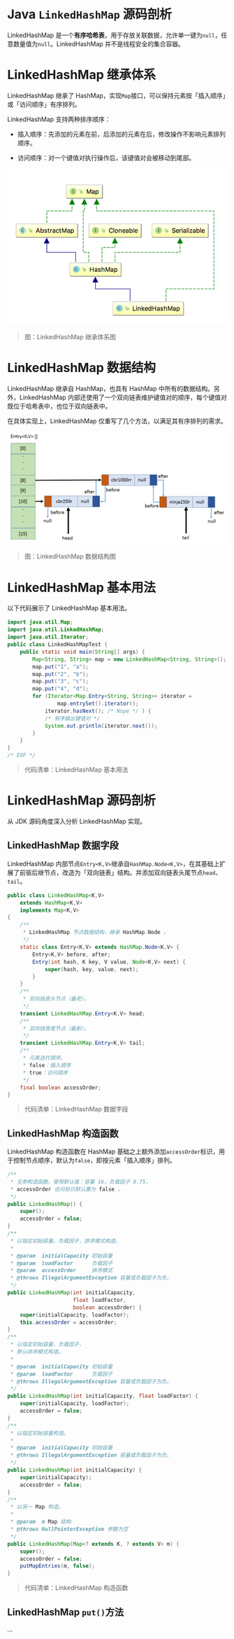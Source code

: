 # Java `LinkedHashMap` 源码剖析

LinkedHashMap 是一个**有序哈希表**，用于存放关联数据，允许单一键为`null`，任意数量值为`null`。LinkedHashMap 并不是线程安全的集合容器。

# LinkedHashMap 继承体系

LinkedHashMap 继承了 HashMap，实现`Map`接口，可以保持元素按「插入顺序」或「访问顺序」有序排列。

LinkedHashMap 支持两种排序顺序：

- 插入顺序：先添加的元素在前，后添加的元素在后，修改操作不影响元素排列顺序。

- 访问顺序：对一个键值对执行操作后，该键值对会被移动到尾部。

![Collections-LinkedHashMap-1-Hierachy][Collections-LinkedHashMap-1-Hierachy]

> 图：LinkedHashMap 继承体系图

# LinkedHashMap 数据结构

LinkedHashMap 继承自 HashMap，也具有 HashMap 中所有的数据结构。另外，LinkedHashMap 内部还使用了一个双向链表维护键值对的顺序，每个键值对既位于哈希表中，也位于双向链表中。

在具体实现上，LinkedHashMap 仅重写了几个方法，以满足其有序排列的需求。

![Collections-LinkedHashMap-2-DataStructure][Collections-LinkedHashMap-2-DataStructure]

> 图：LinkedHashMap 数据结构图

# LinkedHashMap 基本用法

以下代码展示了 LinkedHashMap 基本用法。

```java
import java.util.Map;
import java.util.LinkedHashMap;
import java.util.Iterator;
public class LinkedHashMapTest {
    public static void main(String[] args) {
        Map<String, String> map = new LinkedHashMap<String, String>();
        map.put("1", "a");
        map.put("2", "b");
        map.put("3", "c");
        map.put("4", "d");
        for (Iterator<Map.Entry<String, String>> iterator =
                map.entrySet().iterator();
            iterator.hasNext(); /* Nope */ ) {
            /* 有序输出键值对 */
            System.out.println(iterator.next());
        }
    }
}
/* EOF */
```
> 代码清单：LinkedHashMap 基本用法

# LinkedHashMap 源码剖析

从 JDK 源码角度深入分析 LinkedHashMap 实现。

## LinkedHashMap 数据字段

LinkedHashMap 内部节点`Entry<K,V>`继承自`HashMap.Node<K,V>`，在其基础上扩展了前驱后继节点，改造为「双向链表」结构。并添加双向链表头尾节点`head`、`tail`。

```java
public class LinkedHashMap<K,V>
    extends HashMap<K,V>
    implements Map<K,V>
{
    /**
     * LinkedHashMap 节点数据结构，继承 HashMap.Node 。
     */
    static class Entry<K,V> extends HashMap.Node<K,V> {
        Entry<K,V> before, after;
        Entry(int hash, K key, V value, Node<K,V> next) {
            super(hash, key, value, next);
        }
    }
    /**
     * 双向链表头节点（最老）。
     */
    transient LinkedHashMap.Entry<K,V> head;
    /**
     * 双向链表尾节点（最新）。
     */
    transient LinkedHashMap.Entry<K,V> tail;
    /**
     * 元素迭代顺序。
     * false：插入顺序
     * true：访问顺序
     */
    final boolean accessOrder;
}
```
> 代码清单：LinkedHashMap 数据字段

## LinkedHashMap 构造函数

LinkedHashMap 构造函数在 HashMap 基础之上额外添加`accessOrder`标识，用于控制节点顺序，默认为`false`，即按元素「插入顺序」排列。

```java
/**
 * 无参构造函数，使用默认值：容量 16，负载因子 0.75，
 * accessOrder 访问标识默认置为 false 。
 */
public LinkedHashMap() {
	super();
	accessOrder = false;
}
/**
 * 以指定初始容量，负载因子，排序模式构造。
 *
 * @param  initialCapacity 初始容量
 * @param  loadFactor      负载因子
 * @param  accessOrder     排序模式
 * @throws IllegalArgumentException 容量或负载因子为负。
 */
public LinkedHashMap(int initialCapacity,
                     float loadFactor,
                     boolean accessOrder) {
    super(initialCapacity, loadFactor);
    this.accessOrder = accessOrder;
}
/**
 * 以指定初始容量，负载因子，
 * 默认排序模式构造。
 *
 * @param  initialCapacity 初始容量
 * @param  loadFactor      负载因子
 * @throws IllegalArgumentException 容量或负载因子为负。
 */
public LinkedHashMap(int initialCapacity, float loadFactor) {
	super(initialCapacity, loadFactor);
	accessOrder = false;
}
/**
 * 以指定初始容量构造。
 *
 * @param  initialCapacity 初始容量
 * @throws IllegalArgumentException 容量或负载因子为负。
 */
public LinkedHashMap(int initialCapacity) {
    super(initialCapacity);
    accessOrder = false;
}
/**
 * 以另一 Map 构造。
 *
 * @param  m Map 结构
 * @throws NullPointerException 参数为空
 */
public LinkedHashMap(Map<? extends K, ? extends V> m) {
    super();
    accessOrder = false;
    putMapEntries(m, false);
}
```
> 代码清单：LinkedHashMap 构造函数

## LinkedHashMap `put()`方法

...








[Collections-LinkedHashMap-1-Hierachy]: ../../images/Collections-LinkedHashMap-1-Hierachy.png

[Collections-LinkedHashMap-2-DataStructure]: ../../images/Collections-LinkedHashMap-2-DataStructure.png

<!-- EOF -->
